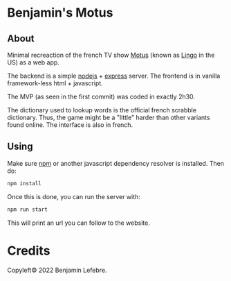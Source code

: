 # Benjamin's Motus

## About

Minimal recreaction of the french TV show [Motus](https://fr.wikipedia.org/wiki/Motus_(jeu_t%C3%A9l%C3%A9vis%C3%A9)) (known as [Lingo](https://en.wikipedia.org/wiki/Lingo_(American_game_show)) in the US) as a web app.

The backend is a simple [nodejs](https://nodejs.org/en/) + [express](http://expressjs.com/) server. The frontend is in vanilla framework-less html + javascript.

The MVP (as seen in the first commit) was coded in exactly 2h30.

The dictionary used to lookup words is the official french scrabble dictionary. Thus, the game might be a "little" harder than other variants found online. The interface is also in french.

## Using

Make sure [npm](https://www.npmjs.com/) or another javascript dependency resolver is installed. Then do:
```bash
npm install
```

Once this is done, you can run the server with:
```bash
npm run start
```

This will print an url you can follow to the website.

# Credits

Copyleft🄯 2022 Benjamin Lefebre.